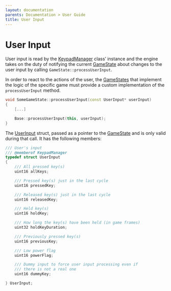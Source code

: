 ```yaml
---
layout: documentation
parents: Documentation > User Guide
title: User Input
---
```


# User Input

User input is read by the [KeypadManager](/documentation/api/class-keypad-manager/) class’ instance and the engine takes on the duty of notifying the current [GameState](/documentation/api/class-game-state/) about changes to the user input by calling `GameState::processUserInput`.

In order to react to the actions of the user, the [GameStates](/documentation/api/class-game-state/) that implement the logic of the specific game must provide a custom implementation of the `processUserInput` method.

```cpp
void SomeGameState::processUserInput(const UserInput* userInput)
{
    [...]

    Base::processUserInput(this, userInput);
}
```

The [UserInput](/documentation/api/struct-user-input/) struct, passed as a pointer to the [GameState](/documentation/api/class-game-state/) and is only valid during that call. It has the following members:

```cpp
/// User's input
/// @memberof KeypadManager
typedef struct UserInput
{
    /// All pressed key(s)
    uint16 allKeys;

    /// Pressed key(s) just in the last cycle
    uint16 pressedKey;

    /// Released key(s) just in the last cycle
    uint16 releasedKey;

    /// Held key(s)
    uint16 holdKey;

    /// How long the key(s) have been held (in game frames)
    uint32 holdKeyDuration;

    /// Previously pressed key(s)
    uint16 previousKey;

    /// Low power flag
    uint16 powerFlag;

    /// Dummy input to force user input processing even if
    /// there is not a real one
    uint16 dummyKey;

} UserInput;
```
